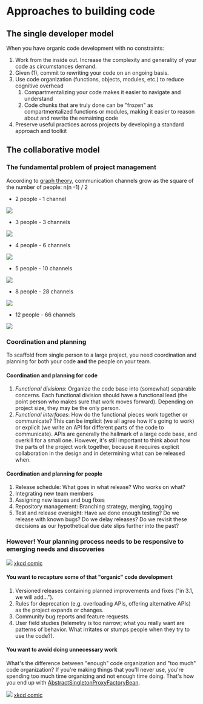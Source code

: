 # Approaches to building code

## The single developer model

When you have organic code development with no constraints:

1.  Work from the inside out. Increase the complexity and generality of your code as circumstances demand.
2.  Given (1), commit to rewriting your code on an ongoing basis.
3.  Use code organization (functions, objects, modules, etc.) to reduce cognitive overhead
    1.  Compartmentalizing your code makes it easier to navigate and understand
    2.  Code chunks that are truly done can be \"frozen\" as compartmentalized functions or modules, making it easier to reason about and rewrite the remaining code
4.  Preserve useful practices across projects by developing a standard approach and toolkit

## The collaborative model

### The fundamental problem of project management

According to [graph theory](https://en.wikipedia.org/wiki/Complete_graph), communication channels grow as the square of the number of people: n(n -1) / 2

-   2 people - 1 channel

![](./img/complete_graph_k2_240px.png)

-   3 people - 3 channels

![](./img/complete_graph_k3_240px.png)

-   4 people - 6 channels

![](./img/complete_graph_k4_240px.png)

-   5 people - 10 channels

![](./img/complete_graph_k5_240px.png)

-   8 people - 28 channels

![](./img/complete_graph_k8_240px.png)

-   12 people - 66 channels

![](./img/complete_graph_k12_240px.png)

### Coordination and planning

To scaffold from single person to a large project, you need coordination and planning for both your code **and** the people on your team.

#### Coordination and planning for code

1.  *Functional divisions*: Organize the code base into (somewhat) separable concerns. Each functional division should have a functional lead (the point person who makes sure that work moves forward). Depending on project size, they may be the only person.
2.  *Functional interfaces*: How do the functional pieces work together or communicate? This can be implicit (we all agree how it\'s going to work) or explicit (we write an API for different parts of the code to communicate). APIs are generally the hallmark of a large code base, and overkill for a small one. However, it\'s still important to think about how the parts of the project work together, because it requires explicit collaboration in the design and in determining what can be released when.

#### Coordination and planning for people

1.  Release schedule: What goes in what release? Who works on what?
2.  Integrating new team members
3.  Assigning new issues and bug fixes
4.  Repository management: Branching strategy, merging, tagging
5.  Test and release oversight: Have we done enough testing? Do we release with known bugs? Do we delay releases? Do we revisit these decisions as our hypothetical due date slips further into the past?

### However! Your planning process needs to be responsive to emerging needs and discoveries

![](./img/good_code_xkcd.png)
[xkcd comic](https://xkcd.com/844/)

#### You want to recapture some of that \"organic\" code development

1.  Versioned releases containing planned improvements and fixes (\"in 3.1, we will add...\").
2.  Rules for deprecation (e.g. overloading APIs, offering alternative APIs) as the project expands or changes.
3.  Community bug reports and feature requests.
4.  User field studies (telemetry is too narrow; what you really want are patterns of behavior. What irritates or stumps people when they try to use the code?).

#### You want to avoid doing unnecessary work

What\'s the difference between \"enough\" code organization and \"too much\" code organization? If you\'re making things that you\'ll never use, you\'re spending too much time organizing and not enough time doing. That\'s how you end up with [AbstractSingletonProxyFactoryBean](https://docs.spring.io/spring-framework/docs/2.5.x/javadoc-api/org/springframework/aop/framework/AbstractSingletonProxyFactoryBean.html).


![](./img/automation_xkcd.png)
[xkcd comic](https://xkcd.com/1319/)
